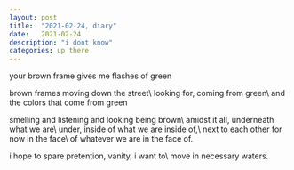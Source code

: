 ```yaml
---
layout: post
title:  "2021-02-24, diary"
date:   2021-02-24
description: "i dont know"
categories: up there
---
```

your brown frame gives me flashes of green

brown frames moving down the street\\
looking for, coming from green\\
and the colors that come from green

smelling and listening and looking being brown\\
amidst it all, underneath what we are\\
under, inside of what we are inside of,\\
next to each other for now in the face\\
of whatever we are in the face of.

i hope to spare pretention, vanity, i want to\\
move in necessary waters.
